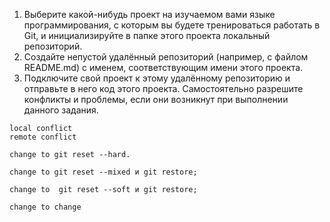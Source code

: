 
   1. Выберите какой-нибудь проект на изучаемом вами языке программирования, с которым вы будете тренироваться работать в Git, и инициализируйте в папке этого проекта локальный репозиторий.
   2. Создайте непустой удалённый репозиторий (например, с файлом README.md) с именем, соответствующим имени этого проекта.
   3. Подключите свой проект к этому удалённому репозиторию и отправьте в него код этого проекта. Самостоятельно разрешите конфликты и проблемы, если они возникнут при выполнении данного задания.

    local conflict
    remote conflict

    change to git reset --hard.

    change to git reset --mixed и git restore;

    change to  git reset --soft и git restore;

    change to change
